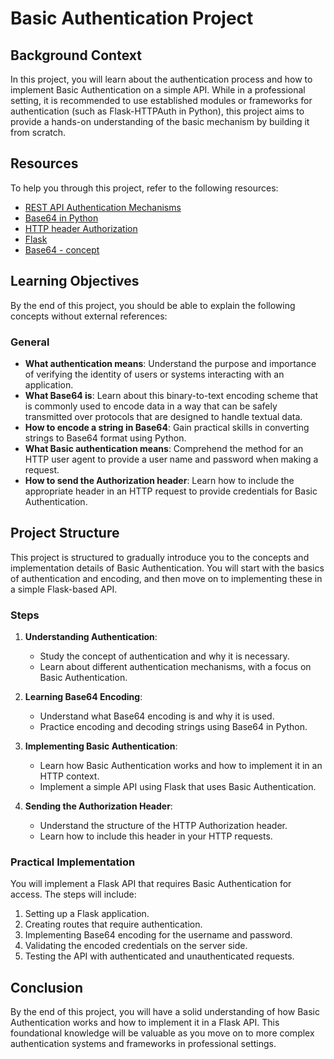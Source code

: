 # Basic Authentication Project

## Background Context

In this project, you will learn about the authentication process and how to implement Basic Authentication on a simple API. While in a professional setting, it is recommended to use established modules or frameworks for authentication (such as Flask-HTTPAuth in Python), this project aims to provide a hands-on understanding of the basic mechanism by building it from scratch.

## Resources

To help you through this project, refer to the following resources:

- [REST API Authentication Mechanisms](https://www.youtube.com/watch?v=501dpx2IjGY)
- [Base64 in Python](https://docs.python.org/3.7/library/base64.html)
- [HTTP header Authorization](https://developer.mozilla.org/en-US/docs/Web/HTTP/Headers/Authorization)
- [Flask](https://palletsprojects.com/p/flask/)
- [Base64 - concept](https://en.wikipedia.org/wiki/Base64)

## Learning Objectives

By the end of this project, you should be able to explain the following concepts without external references:

### General

- **What authentication means**: Understand the purpose and importance of verifying the identity of users or systems interacting with an application.
- **What Base64 is**: Learn about this binary-to-text encoding scheme that is commonly used to encode data in a way that can be safely transmitted over protocols that are designed to handle textual data.
- **How to encode a string in Base64**: Gain practical skills in converting strings to Base64 format using Python.
- **What Basic authentication means**: Comprehend the method for an HTTP user agent to provide a user name and password when making a request.
- **How to send the Authorization header**: Learn how to include the appropriate header in an HTTP request to provide credentials for Basic Authentication.

## Project Structure

This project is structured to gradually introduce you to the concepts and implementation details of Basic Authentication. You will start with the basics of authentication and encoding, and then move on to implementing these in a simple Flask-based API.

### Steps

1. **Understanding Authentication**: 
   - Study the concept of authentication and why it is necessary.
   - Learn about different authentication mechanisms, with a focus on Basic Authentication.

2. **Learning Base64 Encoding**:
   - Understand what Base64 encoding is and why it is used.
   - Practice encoding and decoding strings using Base64 in Python.

3. **Implementing Basic Authentication**:
   - Learn how Basic Authentication works and how to implement it in an HTTP context.
   - Implement a simple API using Flask that uses Basic Authentication.

4. **Sending the Authorization Header**:
   - Understand the structure of the HTTP Authorization header.
   - Learn how to include this header in your HTTP requests.

### Practical Implementation

You will implement a Flask API that requires Basic Authentication for access. The steps will include:

1. Setting up a Flask application.
2. Creating routes that require authentication.
3. Implementing Base64 encoding for the username and password.
4. Validating the encoded credentials on the server side.
5. Testing the API with authenticated and unauthenticated requests.

## Conclusion

By the end of this project, you will have a solid understanding of how Basic Authentication works and how to implement it in a Flask API. This foundational knowledge will be valuable as you move on to more complex authentication systems and frameworks in professional settings.
